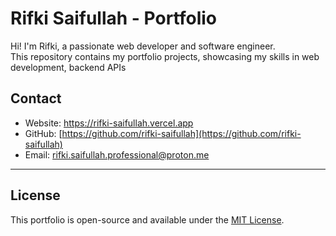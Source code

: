 # Rifki Saifullah - Portfolio

Hi! I'm Rifki, a passionate web developer and software engineer.  
This repository contains my portfolio projects, showcasing my skills in web development, backend APIs

## **Contact**
- Website: https://rifki-saifullah.vercel.app
- GitHub: [https://github.com/rifki-saifullah](https://github.com/rifki-saifullah)  
- Email: rifki.saifullah.professional@proton.me

---

## **License**
This portfolio is open-source and available under the [MIT License](LICENSE).
